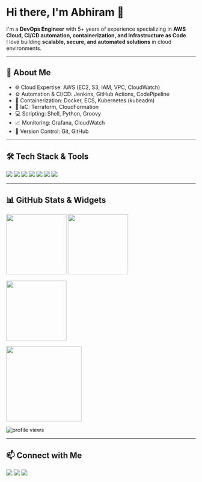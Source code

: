 <!-- GitHub Profile README -->

# Hi there, I'm Abhiram 👋  

I'm a **DevOps Engineer** with 5+ years of experience specializing in **AWS Cloud, CI/CD automation, containerization, and Infrastructure as Code**.  
I love building **scalable, secure, and automated solutions** in cloud environments.  

---

## 🚀 About Me  
- 🌐 Cloud Expertise: AWS (EC2, S3, IAM, VPC, CloudWatch)  
- ⚙️ Automation & CI/CD: Jenkins, GitHub Actions, CodePipeline  
- 🐳 Containerization: Docker, ECS, Kubernetes (kubeadm)  
- 📜 IaC: Terraform, CloudFormation  
- 💻 Scripting: Shell, Python, Groovy  
- 📈 Monitoring: Grafana, CloudWatch  
- 📂 Version Control: Git, GitHub  

---

## 🛠️ Tech Stack & Tools  
<p align="left">
  <img src="https://img.shields.io/badge/AWS-FF9900?style=for-the-badge&logo=amazonaws&logoColor=white"/>
  <img src="https://img.shields.io/badge/Jenkins-D24939?style=for-the-badge&logo=jenkins&logoColor=white"/>
  <img src="https://img.shields.io/badge/Docker-2496ED?style=for-the-badge&logo=docker&logoColor=white"/>
  <img src="https://img.shields.io/badge/Terraform-844FBA?style=for-the-badge&logo=terraform&logoColor=white"/>
  <img src="https://img.shields.io/badge/Kubernetes-326CE5?style=for-the-badge&logo=kubernetes&logoColor=white"/>
  <img src="https://img.shields.io/badge/Linux-FCC624?style=for-the-badge&logo=linux&logoColor=black"/>
  <img src="https://img.shields.io/badge/GitHub-181717?style=for-the-badge&logo=github&logoColor=white"/>
</p>

---

## 📊 GitHub Stats & Widgets  
<p align="left">
  <img src="https://github-readme-stats.vercel.app/api?username=YOUR_GITHUB_USERNAME&show_icons=true&theme=radical" height="160"/>
  <img src="https://github-readme-stats.vercel.app/api/top-langs/?username=YOUR_GITHUB_USERNAME&layout=compact&theme=radical" height="160"/>
</p>

<p align="left">
  <img src="https://github-readme-streak-stats.herokuapp.com/?user=YOUR_GITHUB_USERNAME&theme=radical" height="160"/>
</p>

<p align="left">
  <img src="https://github-readme-activity-graph.vercel.app/graph?username=YOUR_GITHUB_USERNAME&bg_color=1a1b27&color=9f9f9f&line=ff6e96&point=ffffff&area=true&hide_border=true" height="200"/>
</p>

<p align="left">
  <img src="https://komarev.com/ghpvc/?username=YOUR_GITHUB_USERNAME&label=Profile%20views&color=0e75b6&style=flat" alt="profile views"/>
</p>

---

## 📫 Connect with Me  
<p align="left">
  <a href="mailto:your.email@example.com"><img src="https://img.shields.io/badge/Email-D14836?style=for-the-badge&logo=gmail&logoColor=white"/></a>
  <a href="https://linkedin.com/in/your-profile"><img src="https://img.shields.io/badge/LinkedIn-0077B5?style=for-the-badge&logo=linkedin&logoColor=white"/></a>
  <a href="https://github.com/YOUR_GITHUB_USERNAME"><img src="https://img.shields.io/badge/GitHub-181717?style=for-the-badge&logo=github&logoColor=white"/></a>
</p>

